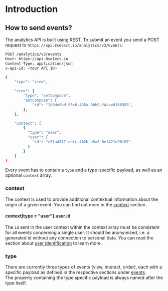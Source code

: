 # Introduction

## How to send events?

The analytics API is built using REST. To submit an event you send a POST request to `https://api.8select.io/analytics/v3/events`:

```bash
POST /analytics/v3/events
Host: https://api.8select.io
Content-Type: application/json
x-api-id: <Your API ID>

{ 
	"type": "view",

	"view": {
		"type": "setCompose",
		"setCompose": {
			"id": "1b3de0bd-95c6-435a-8bb9-f4cae0160388",
		},
	},

	"context": [
		{ 
		  "type": "user",
		  "user": {
		    "id": "c57a43f7-eefc-462b-b5a8-0ef421e90f67"
		  }
		}
	]
}
```

Every event has to contain a `type` and a type-specific payload, as well as an optional `context` array.

### context

The context is used to provide additional contextual information about the origin of a given event. You can find out more in the [context](context.md) section.

#### context\[type = "user"\].user.id

The `id` sent in the user context within the context array must be consistent for all events concerning a single user. It should be anonymized, i.e. a generated id without any connection to personal data. You can read the section about [user identification](user-identification.md) to learn more.

### type

There are currently three types of events \(view, interact, order\), each with a specific payload as defined in the respective sections under [events](../events/).  
The property containing the type specific payload is always named after the type itself.

